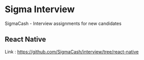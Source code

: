 # Sigma Interview
SigmaCash - Interview assignments for new candidates

## React Native

Link : https://github.com/SigmaCash/interview/tree/react-native
